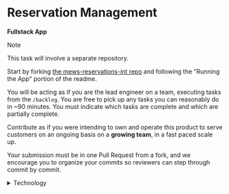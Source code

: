 # Reservation Management

**Fullstack App**

> [!NOTE]
> This task will involve a separate repository.

Start by forking [the mews-reservations-int repo](https://github.com/snewell92/mews-reservations-int/tree/main) and
following the "Running the App" portion of the readme.

You will be acting as if you are the lead engineer on a team, executing tasks from the `/backlog`. You are free to pick up
any tasks you can reasonably do in ~90 minutes. You must indicate which tasks are complete and which are partially complete.

Contribute as if you were intending to own and operate this product to serve customers on an ongoing basis on
a **growing team**, in a fast paced scale up.

Your submission must be in one Pull Request from a fork, and we encourage you to organize your commits so reviewers can
step through commit by commit.

<details>
<summary>Technology</summary>

The given technologies chosen for the starting point (.NET + React+TS) are what the majority of code at Mews is written in.

You have **complete autonomy** for this product as a Lead Engineer and can implement any technology decisions you see fit for
the tasks at hand. This includes adding / removing libraries, and adopting any design or architectural patterns.
If you want, you could even _swap the stacks_ and start over with a different pair of stacks, or a full stack solution.
You will need to **collaborate with the stakeholders (aka interviewers)** on all decisions during review (aka the interview).

</details>
